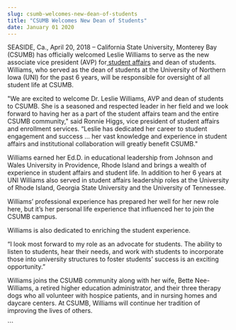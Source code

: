 ```yaml
---
slug: csumb-welcomes-new-dean-of-students
title: "CSUMB Welcomes New Dean of Students"
date: January 01 2020
---
```


 
<p>
  SEASIDE, Ca., April 20, 2018 – California State University, Monterey Bay
  (CSUMB) has officially welcomed Leslie Williams to serve as the new associate
  vice president (AVP) for<a href="https://csumb.edu/studentaffairs">
    student affairs</a
  >
  and dean of students. Williams, who served as the dean of students at the
  University of Northern Iowa (UNI) for the past 6 years, will be responsible
  for oversight of all student life at CSUMB.
</p>
<p>
  "We are excited to welcome Dr. Leslie Williams, AVP and dean of students to
  CSUMB. She is a seasoned and respected leader in her field and we look forward
  to having her as a part of the student affairs team and the entire CSUMB
  community," said Ronnie Higgs, vice president of student affairs and
  enrollment services. “Leslie has dedicated her career to student engagement
  and success ... her vast knowledge and experience in student affairs and
  institutional collaboration will greatly benefit CSUMB."
</p>
<p>
  Williams earned her Ed.D. in educational leadership from Johnson and Wales
  University in Providence, Rhode Island and brings a wealth of experience in
  student affairs and student life. In addition to her 6 years at UNI Williams
  also served in student affairs leadership roles at the University of Rhode
  Island, Georgia State University and the University of Tennessee.
</p>
<p>
  Williams’ professional experience has prepared her well for her new role here,
  but it’s her personal life experience that influenced her to join the CSUMB
  campus.
</p>
<p>Williams is also dedicated to enriching the student experience.</p>
<p>
  “I look most forward to my role as an advocate for students. The ability to
  listen to students, hear their needs, and work with students to incorporate
  those into university structures to foster students’ success is an exciting
  opportunity.”
</p>
<p>
  Williams joins the CSUMB community along with her wife, Bette Nee-Williams, a
  retired higher education administrator, and their three therapy dogs who all
  volunteer with hospice patients, and in nursing homes and daycare centers. At
  CSUMB, Williams will continue her tradition of improving the lives of others.
</p>
```
